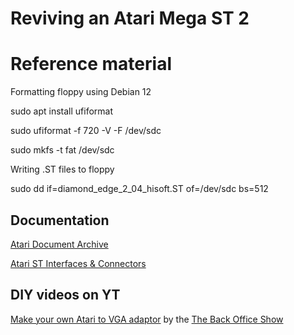 # Reviving an Atari Mega ST 2

# Reference material

Formatting floppy using Debian 12

  sudo apt install ufiformat

  sudo ufiformat -f 720 -V -F /dev/sdc

  sudo mkfs -t fat /dev/sdc

Writing .ST files to floppy

  sudo dd if=diamond_edge_2_04_hisoft.ST of=/dev/sdc bs=512

## Documentation

[Atari Document Archive](https://docs.dev-docs.org/)

[Atari ST Interfaces & Connectors](https://info-coach.fr/atari/hardware/interfaces.php)

## DIY videos on YT

[Make your own Atari to VGA adaptor](https://youtu.be/N9xhNgCW2LQ) by the [The Back Office Show](https://backofficeshow.com/)
